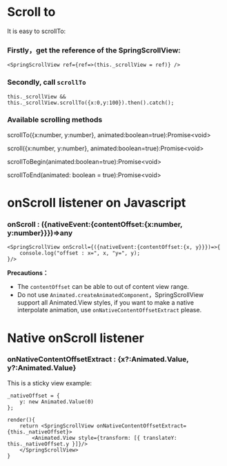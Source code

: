# Scroll to

It is easy to scrollTo:

### Firstly，get the reference of the SpringScrollView:
```$js
<SpringScrollView ref={ref=>(this._scrollView = ref)} />
```

### Secondly, call `scrollTo`
```$js
this._scrollView && this._scrollView.scrollTo({x:0,y:100}).then().catch();
```
### Available scrolling methods
scrollTo({x:number, y:number}, animated:boolean=true):Promise&lt;void>

scroll({x:number, y:number}, animated:boolean=true):Promise&lt;void>

scrollToBegin(animated:boolean=true):Promise&lt;void>

scrollToEnd(animated: boolean = true):Promise&lt;void>

# onScroll listener on Javascript

### onScroll : ({nativeEvent:{contentOffset:{x:number, y:number}}})=>any

```$js
<SpringScrollView onScroll={({nativeEvent:{contentOffset:{x, y}}})=>{
    console.log("offset : x=", x, "y=", y);
}/>
```

**Precautions：**

* The `contentOffset` can be able to out of content view range.
* Do not use `Animated.createAnimatedComponent`，SpringScrollView support all Animated.View styles, if you want  to make a native interpolate animation, use `onNativeContentOffsetExtract` please.

# Native onScroll listener

### onNativeContentOffsetExtract : {x?&#58;Animated.Value, y?&#58;Animated.Value}

This is a sticky view example:
```$js
_nativeOffset = {
    y: new Animated.Value(0)
};

render(){
    return <SpringScrollView onNativeContentOffsetExtract={this._nativeOffset}>
        <Animated.View style={transform: [{ translateY: this._nativeOffset.y }]}/>
    </SpringScrollView>
}

```






